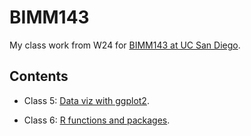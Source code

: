 # BIMM143

My class work from W24 for [BIMM143 at UC San Diego](https://bioboot.github.io/bimm143_W24/).

## Contents

- Class 5: [Data viz with ggplot2]().

- Class 6: [R functions and packages]().
